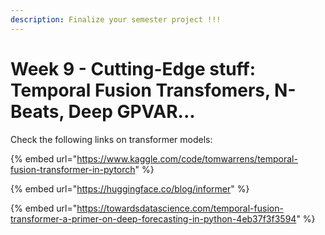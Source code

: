 ```yaml
---
description: Finalize your semester project !!!
---
```


# Week 9 - Cutting-Edge stuff: Temporal Fusion Transfomers, N-Beats, Deep GPVAR...

Check the following links on transformer models:

{% embed url="https://www.kaggle.com/code/tomwarrens/temporal-fusion-transformer-in-pytorch" %}

{% embed url="https://huggingface.co/blog/informer" %}

{% embed url="https://towardsdatascience.com/temporal-fusion-transformer-a-primer-on-deep-forecasting-in-python-4eb37f3f3594" %}

